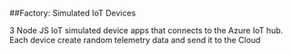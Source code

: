 ##Factory: Simulated IoT Devices

3 Node JS IoT simulated device apps that connects to the Azure IoT hub. Each device create random telemetry data and send it to the Cloud